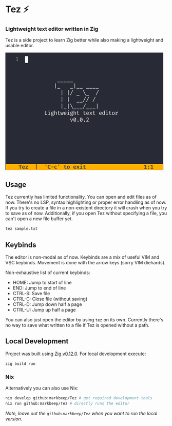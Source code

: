 # Tez ⚡️

### Lightweight text editor written in Zig

Tez is a side project to learn Zig better while also making a lightweight and usable editor.

![Hello world example in zig using Tez](media/start.png)

## Usage

Tez currently has limited functionality. You can open and edit files as of now. There's no LSP, syntax highlighting or
proper error handling as of now. If you try to create a file in a non-existent directory it will crash when you try to save
as of now. Additionally, if you open Tez without specifying a file, you can't open a new file buffer yet.

```sh
tez sample.txt
```

## Keybinds
The editor is non-modal as of now. Keybinds are a mix of useful VIM and VSC keybinds.
Movement is done with the arrow keys (sorry VIM diehards).

Non-exhaustive list of current keybinds:

- HOME: Jump to start of line
- END: Jump to end of line
- CTRL-S: Save file
- CTRL-C: Close file (without saving)
- CTRL-D: Jump down half a page
- CTRL-U: Jump up half a page

You can also just open the editor by using `tez` on its own. Currently there's no way to save
what written to a file if Tez is opened without a path.

## Local Development

Project was built using [Zig v0.12.0](https://github.com/ziglang/zig). For local development execute:

```sh
zig build run
```

### Nix

Alternatively you can also use Nix:

```sh
nix develop github:markbeep/Tez # get required development tools
nix run github:markbeep/Tez # directly runs the editor
```

_Note, leave out the `github:markbeep/Tez` when you want to run the local version._
